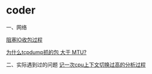 # coder
一、网络

[阻塞IO收包过程](https://mp.weixin.qq.com/s?__biz=Mzg2MDc2OTYxMQ==&mid=2247483660&idx=1&sn=49e2a88826f6bd4fe6de62212e528464&chksm=ce201d28f957943e9914fad427b34d2a704a753624ab5e4e6384fff6fd74248b881c906cc1ed&token=903968376&lang=zh_CN#rd)

[为什么tcpdump抓的包 大于 MTU?](https://zhuanlan.zhihu.com/p/520913734)


二、实际遇到过的问题
[记一次cpu上下文切换过高的分析过程](https://zhuanlan.zhihu.com/p/520924722)

